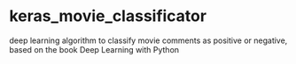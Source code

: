 # keras_movie_classificator
deep learning algorithm to classify movie comments as positive or negative, based on the book Deep Learning with Python
